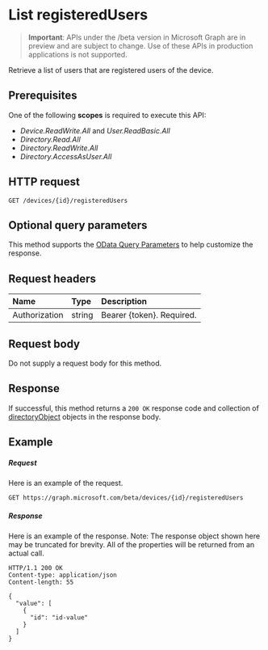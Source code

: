 # List registeredUsers

> **Important**: APIs under the /beta version in Microsoft Graph are in preview and are subject to change. Use of these APIs in production applications is not supported.

Retrieve a list of users that are registered users of the device.
## Prerequisites
One of the following **scopes** is required to execute this API: 
- *Device.ReadWrite.All* and *User.ReadBasic.All*
- *Directory.Read.All*
- *Directory.ReadWrite.All* 
- *Directory.AccessAsUser.All*

## HTTP request
<!-- { "blockType": "ignored" } -->
```http
GET /devices/{id}/registeredUsers
```
## Optional query parameters
This method supports the [OData Query Parameters](http://developer.microsoft.com/en-us/graph/docs/overview/query_parameters) to help customize the response.
## Request headers
| Name       | Type | Description|
|:-----------|:------|:----------|
| Authorization  | string  | Bearer {token}. Required. |

## Request body
Do not supply a request body for this method.
## Response
If successful, this method returns a `200 OK` response code and collection of [directoryObject](../resources/directoryobject.md) objects in the response body.
## Example
##### Request
Here is an example of the request.
<!-- {
  "blockType": "request",
  "name": "get_registeredusers"
}-->
```http
GET https://graph.microsoft.com/beta/devices/{id}/registeredUsers
```
##### Response
Here is an example of the response. Note: The response object shown here may be truncated for brevity. All of the properties will be returned from an actual call.
<!-- {
  "blockType": "response",
  "truncated": true,
  "@odata.type": "microsoft.graph.directoryObject",
  "isCollection": true
} -->
```http
HTTP/1.1 200 OK
Content-type: application/json
Content-length: 55

{
  "value": [
    {
      "id": "id-value"
    }
  ]
}
```

<!-- uuid: 8fcb5dbc-d5aa-4681-8e31-b001d5168d79
2015-10-25 14:57:30 UTC -->
<!-- {
  "type": "#page.annotation",
  "description": "List registeredUsers",
  "keywords": "",
  "section": "documentation",
  "tocPath": ""
}-->